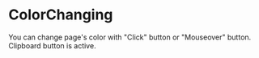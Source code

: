 # ColorChanging
You can change page's color with "Click" button or "Mouseover" button.
Clipboard button is active.
